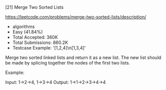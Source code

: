 [21] Merge Two Sorted Lists  

https://leetcode.com/problems/merge-two-sorted-lists/description/

* algorithms
* Easy (41.84%)
* Total Accepted:    360K
* Total Submissions: 860.2K
* Testcase Example:  '[1,2,4]\n[1,3,4]'

Merge two sorted linked lists and return it as a new list. The new list should be made by splicing together the nodes of the first two lists.

Example:

Input: 1->2->4, 1->3->4
Output: 1->1->2->3->4->4


